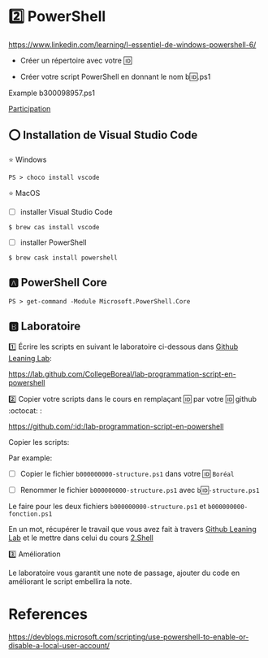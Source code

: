 # :two: PowerShell


https://www.linkedin.com/learning/l-essentiel-de-windows-powershell-6/

* Créer un répertoire avec votre :id:

* Créer votre script PowerShell en donnant le nom b:id:.ps1

Example b300098957.ps1

[Participation](Participation.md)

## :o: Installation de Visual Studio Code

:star: Windows

```
PS > choco install vscode
```

:star: MacOS

- [ ] installer Visual Studio Code

```
$ brew cas install vscode
```

- [ ] installer PowerShell

```
$ brew cask install powershell
```

## :a: PowerShell Core

```
PS > get-command -Module Microsoft.PowerShell.Core
```

## :b: Laboratoire

:one: Écrire les scripts en suivant le laboratoire ci-dessous dans [Github Leaning Lab](https://lab.github.com/CollegeBoreal):

https://lab.github.com/CollegeBoreal/lab-programmation-script-en-powershell


:two: Copier votre scripts dans le cours en remplaçant :id: par votre :id: github :octocat: :


https://github.com/:id:/lab-programmation-script-en-powershell

Copier les scripts:

Par example:

- [ ] Copier le fichier `b000000000-structure.ps1` dans votre :id: `Boréal` 

- [ ] Renommer le fichier `b000000000-structure.ps1` avec `b`:id:`-structure.ps1` 

Le faire pour les deux fichiers `b000000000-structure.ps1` et `b000000000-fonction.ps1`

En un mot, récupérer le travail que vous avez fait à travers [Github Leaning Lab](https://lab.github.com/CollegeBoreal) et le mettre dans celui du cours [2.Shell](../2.Shell)

:three: Amélioration

Le laboratoire vous garantit une note de passage, ajouter du code en améliorant le script embellira la note.

# References

https://devblogs.microsoft.com/scripting/use-powershell-to-enable-or-disable-a-local-user-account/



